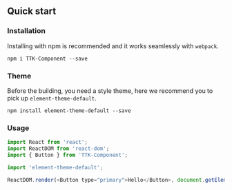 ## Quick start

### Installation
Installing with npm is recommended and it works seamlessly with `webpack`.

```shell
npm i TTK-Component --save
```
### Theme
Before the building, you need a style theme, here we recommend you to pick up `element-theme-default`.

```shell
npm install element-theme-default --save
```

### Usage

```js
import React from 'react';
import ReactDOM from 'react-dom';
import { Button } from 'TTK-Component';

import 'element-theme-default';

ReactDOM.render(<Button type="primary">Hello</Button>, document.getElementById('app'));

```
